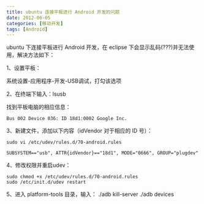 ```yaml
---
title: ubuntu 连接平板进行 Android 开发的问题
date: 2012-06-05
categories: [移动开发]
tags: [Android]
---
```


ubuntu 下连接平板进行 Android 开发，在 eclipse 下会显示乱码(???)并无法使用，解决方法如下：

1、设置平板：

系统设置-应用程序-开发-USB调试，打勾该选项

2、在终端下输入：lsusb

找到平板电脑的相应信息：

	Bus 002 Device 036: ID 18d1:0002 Google Inc.

3、新建文件，添加以下内容（idVendor 对于相应的 ID 号）：

	sudo vi /etc/udev/rules.d/70-android.rules

	SUBSYSTEM=="usb", ATTR{idVendor}=="18d1", MODE="0666", GROUP="plugdev"

4、修改权限并重启udev：

	sudo chmod +x /etc/udev/rules.d/70-android.rules
	sudo /etc/init.d/udev restart

5、进入 platform-tools 目录，输入：
	./adb kill-server
	./adb devices
